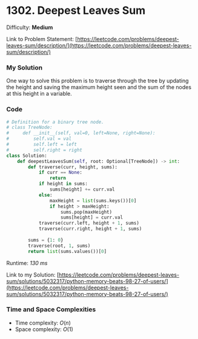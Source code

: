 # 1302. Deepest Leaves Sum

Difficulty: **Medium**

Link to Problem Statement: [https://leetcode.com/problems/deepest-leaves-sum/description/](https://leetcode.com/problems/deepest-leaves-sum/description/)

### My Solution

One way to solve this problem is to traverse through the tree by updating the height and saving the maximum height seen and the sum of the nodes at this height in a variable.

### Code

```python
# Definition for a binary tree node.
# class TreeNode:
#     def __init__(self, val=0, left=None, right=None):
#         self.val = val
#         self.left = left
#         self.right = right
class Solution:
    def deepestLeavesSum(self, root: Optional[TreeNode]) -> int:
        def traverse(curr, height, sums):
            if curr == None:
                return
            if height in sums:
                sums[height] += curr.val
            else:        
                maxHeight = list(sums.keys())[0]
                if height > maxHeight:
                    sums.pop(maxHeight)
                    sums[height] = curr.val
            traverse(curr.left, height + 1, sums)
            traverse(curr.right, height + 1, sums)
        
        sums = {1: 0}
        traverse(root, 1, sums)
        return list(sums.values())[0]
```

Runtime: *130 ms*

Link to my Solution: [https://leetcode.com/problems/deepest-leaves-sum/solutions/5032317/python-memory-beats-98-27-of-users/](https://leetcode.com/problems/deepest-leaves-sum/solutions/5032317/python-memory-beats-98-27-of-users/)

### Time and Space Complexities

- Time complexity: $O(n)$
- Space complexity: $O(1)$
